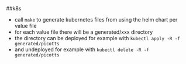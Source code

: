 ##k8s
 * call `make` to generate kubernetes files from using the helm chart per value file
 * for each value file there will be a generated/xxx directory
 * the directory can be deployed for example with `kubectl apply -R -f generated/picotts`
 * and undeployed for example with `kubectl delete -R -f generated/picotts` 
